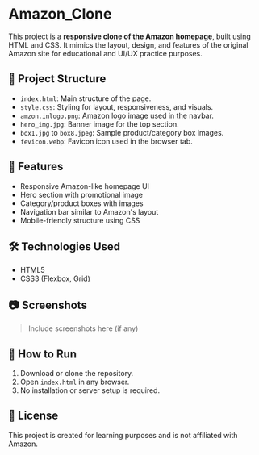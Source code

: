 # Amazon_Clone
This project is a **responsive clone of the Amazon homepage**, built using HTML and CSS. It mimics the layout, design, and features of the original Amazon site for educational and UI/UX practice purposes.

## 📁 Project Structure

- `index.html`: Main structure of the page.
- `style.css`: Styling for layout, responsiveness, and visuals.
- `amzon.inlogo.png`: Amazon logo image used in the navbar.
- `hero_img.jpg`: Banner image for the top section.
- `box1.jpg` to `box8.jpeg`: Sample product/category box images.
- `fevicon.webp`: Favicon icon used in the browser tab.

## 🚀 Features

- Responsive Amazon-like homepage UI
- Hero section with promotional image
- Category/product boxes with images
- Navigation bar similar to Amazon's layout
- Mobile-friendly structure using CSS

## 🛠️ Technologies Used

- HTML5
- CSS3 (Flexbox, Grid)

## 📷 Screenshots

> Include screenshots here (if any)

## 📌 How to Run

1. Download or clone the repository.
2. Open `index.html` in any browser.
3. No installation or server setup is required.

## 📄 License

This project is created for learning purposes and is not affiliated with Amazon.
